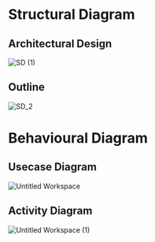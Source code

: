 # Structural Diagram 

## Architectural Design

![SD (1)](https://user-images.githubusercontent.com/69076776/114966097-868f9200-9e8f-11eb-9e68-563bf42a31dc.png)


## Outline

![SD_2](https://user-images.githubusercontent.com/69076776/114966127-9313ea80-9e8f-11eb-8903-afa6c70728d9.png)


# Behavioural Diagram


## Usecase Diagram

![Untitled Workspace](https://user-images.githubusercontent.com/69076776/114966304-ea19bf80-9e8f-11eb-8b81-d4d849d24949.png)


## Activity Diagram

![Untitled Workspace (1)](https://user-images.githubusercontent.com/69076776/114872994-77b9c880-9e18-11eb-86f2-d5407ed261b1.png)
